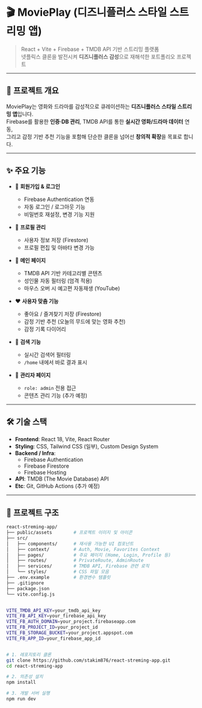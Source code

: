 # 🎬 MoviePlay (디즈니플러스 스타일 스트리밍 앱)

> React + Vite + Firebase + TMDB API 기반 스트리밍 플랫폼  
> 넷플릭스 클론을 발전시켜 **디즈니플러스 감성**으로 재해석한 포트폴리오 프로젝트

---

## 🚀 프로젝트 개요

MoviePlay는 영화와 드라마를 감성적으로 큐레이션하는 **디즈니플러스 스타일 스트리밍 앱**입니다.  
Firebase를 활용한 **인증·DB 관리**, TMDB API를 통한 **실시간 영화/드라마 데이터** 연동,  
그리고 감정 기반 추천 기능을 포함해 단순한 클론을 넘어선 **창의적 확장**을 목표로 합니다.  

---

## ✨ 주요 기능

- 🔐 **회원가입 & 로그인**
  - Firebase Authentication 연동
  - 자동 로그인 / 로그아웃 기능
  - 비밀번호 재설정, 변경 기능 지원

- 📝 **프로필 관리**
  - 사용자 정보 저장 (Firestore)
  - 프로필 편집 및 아바타 변경 가능

- 🎥 **메인 페이지**
  - TMDB API 기반 카테고리별 콘텐츠
  - 성인물 자동 필터링 (엄격 적용)
  - 마우스 오버 시 예고편 자동재생 (YouTube)

- ❤️ **사용자 맞춤 기능**
  - 좋아요 / 즐겨찾기 저장 (Firestore)
  - 감정 기반 추천 (오늘의 무드에 맞는 영화 추천)
  - 감정 기록 다이어리

- 🔎 **검색 기능**
  - 실시간 검색어 필터링
  - `/home` 내에서 바로 결과 표시

- 👑 **관리자 페이지**
  - `role: admin` 전용 접근
  - 콘텐츠 관리 기능 (추가 예정)

---

## 🛠 기술 스택

- **Frontend**: React 18, Vite, React Router
- **Styling**: CSS, Tailwind CSS (일부), Custom Design System
- **Backend / Infra**:
  - Firebase Authentication
  - Firebase Firestore
  - Firebase Hosting
- **API**: TMDB (The Movie Database) API
- **Etc**: Git, GitHub Actions (추가 예정)

---

## 📂 프로젝트 구조

```bash
react-streming-app/
├── public/assets        # 프로젝트 이미지 및 아이콘
├── src/
│   ├── components/      # 재사용 가능한 UI 컴포넌트
│   ├── context/         # Auth, Movie, Favorites Context
│   ├── pages/           # 주요 페이지 (Home, Login, Profile 등)
│   ├── routes/          # PrivateRoute, AdminRoute
│   ├── services/        # TMDB API, Firebase 관련 로직
│   └── styles/          # CSS 파일 모음
├── .env.example         # 환경변수 템플릿
├── .gitignore
├── package.json
└── vite.config.js


VITE_TMDB_API_KEY=your_tmdb_api_key
VITE_FB_API_KEY=your_firebase_api_key
VITE_FB_AUTH_DOMAIN=your_project.firebaseapp.com
VITE_FB_PROJECT_ID=your_project_id
VITE_FB_STORAGE_BUCKET=your_project.appspot.com
VITE_FB_APP_ID=your_firebase_app_id


# 1. 레포지토리 클론
git clone https://github.com/stakim876/react-streming-app.git
cd react-streming-app

# 2. 의존성 설치
npm install

# 3. 개발 서버 실행
npm run dev


